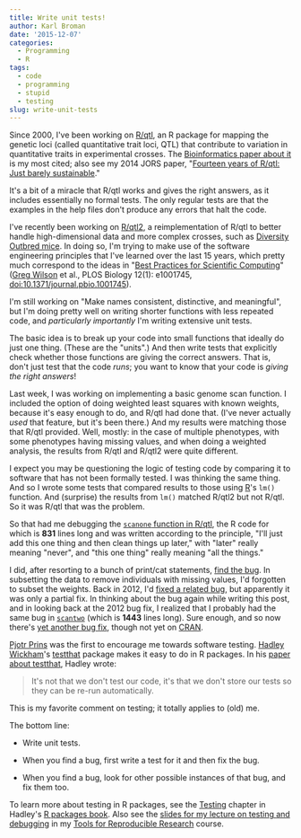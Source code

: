 ```yaml
---
title: Write unit tests!
author: Karl Broman
date: '2015-12-07'
categories:
  - Programming
  - R
tags:
  - code
  - programming
  - stupid
  - testing
slug: write-unit-tests
---
```


Since 2000, I've been working on [R/qtl](https://rqtl.org), an R package for mapping the genetic loci (called quantitative trait loci, QTL) that contribute to variation in quantitative traits in experimental crosses. The [Bioinformatics paper about it](https://www.biostat.wisc.edu/~kbroman/publications/rqtl.pdf) is my most cited; also see my 2014 JORS paper, "[Fourteen years of R/qtl: Just barely sustainable](https://www.biostat.wisc.edu/~kbroman/publications/rqtl_14yrs.pdf)."

It's a bit of a miracle that R/qtl works and gives the right answers, as it includes essentially no formal tests. The only regular tests are that the examples in the help files don't produce any errors that halt the code.

I've recently been working on [R/qtl2](https://kbroman.org/qtl2), a reimplementation of R/qtl to better handle high-dimensional data and more complex crosses, such as [Diversity Outbred mice](https://www.genetics.org/content/190/2/437.short). In doing so, I'm trying to make use of the software engineering principles that I've learned over the last 15 years, which pretty much correspond to the ideas in "[Best Practices for Scientific Computing](https://journals.plos.org/plosbiology/article?id=10.1371/journal.pbio.1001745)" ([Greg Wilson](
http://third-bit.com/) et al., PLOS Biology 12(1): e1001745, [doi:10.1371/journal.pbio.1001745](https://doi.org/10.1371/journal.pbio.1001745)).

I'm still working on "Make names consistent, distinctive, and meaningful", but I'm doing pretty well on writing shorter functions with less repeated code, and _particularly importantly_ I'm writing extensive unit tests.
<!-- more -->

The basic idea is to break up your code into small functions that ideally do just one thing. (These are the "units".) And then write tests that explicitly check whether those functions are giving the correct answers. That is, don't just test that the code _runs_; you want to know that your code is _giving the right answers_!

Last week, I was working on implementing a basic genome scan function. I included the option of doing weighted least squares with known weights, because it's easy enough to do, and R/qtl had done that. (I've never actually _used_ that feature, but it's been there.) And my results were matching those that R/qtl provided. Well, mostly: in the case of multiple phenotypes, with some phenotypes having missing values, and when doing a weighted analysis, the results from R/qtl and R/qtl2 were quite different.

I expect you may be questioning the logic of testing code by comparing it to software that has not been formally tested. I was thinking the same thing. And so I wrote some tests that compared results to those using [R](https://www.r-project.org)'s `lm()` function. And (surprise) the results from `lm()` matched R/qtl2 but not R/qtl. So it was R/qtl that was the problem.

So that had me debugging the [`scanone` function in R/qtl](https://github.com/kbroman/qtl/blob/master/R/scanone.R), the R code for which is **831** lines long and was written according to the principle, "I'll just add this one thing and then clean things up later," with "later" really meaning "never", and "this one thing" really meaning "all the things."

I did, after resorting to a bunch of print/cat statements, [find the bug](https://github.com/kbroman/qtl/commit/254a1c728). In subsetting the data to remove individuals with missing values, I'd forgotten to subset the weights. Back in 2012, I'd [fixed a related bug](https://github.com/kbroman/qtl/commit/a07c575), but apparently it was only a partial fix. In thinking about the bug again while writing this post, and in looking back at the 2012 bug fix, I realized that I probably had the same bug in [`scantwo`](https://github.com/kbroman/qtl/blob/master/R/scantwo.R) (which is **1443** lines long). Sure enough, and so now there's [yet another bug fix](https://github.com/kbroman/qtl/commit/c71b3dfce9), though not yet on [CRAN](https://cran.r-project.org).

[Pjotr Prins](http://thebird.nl/) was the first to encourage me towards software testing. [Hadley Wickham](http://had.co.nz/)'s [testthat](https://github.com/hadley/testthat) package makes it easy to do in R packages. In his [paper about testthat](https://journal.r-project.org/archive/2011-1/RJournal_2011-1_Wickham.pdf), Hadley wrote:

<blockquote>It's not that we don't test our code, it's that we don't store our tests so they can be re-run automatically.
</blockquote>

This is my favorite comment on testing; it totally applies to (old) me.

The bottom line:

  * Write unit tests.

  * When you find a bug, first write a test for it and then fix the bug.

  * When you find a bug, look for other possible instances of that bug, and fix them too.

To learn more about testing in R packages, see the [Testing](http://r-pkgs.had.co.nz/tests.html) chapter in Hadley's [R packages book](amazon.com/exec/obidos/ASIN/1491910593/7210-20). Also see the [slides for my lecture on testing and debugging](https://kbroman.org/Tools4RR/assets/lectures/09_testdebug_withnotes.pdf) in my [Tools for Reproducible Research](https://kbroman.org/Tools4RR/) course.
